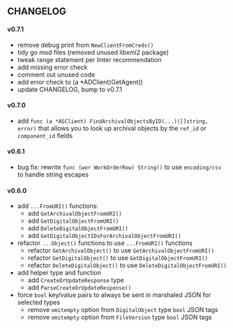 ## CHANGELOG

#### v0.7.1
  - remove debug print from `NewClientFromCreds()`
  - tidy go mod files (removed unused libxml2 package)
  - tweak range statement per linter recommendation
  - add missing error check
  - comment out unused code
  - add error check to (a *ADClient)GetAgent()
  - update CHANGELOG, bump to v0.7.1

#### v0.7.0
  - add `func (a *ASClient) FindArchivalObjectsByID(...)([]string, error)`
    that allows you to look up archival objects by the `ref_id` or `component_id` fields

#### v0.6.1
  - bug fix: rewrite `func (wor WorkOrderRow) String()` to use
    `encoding/csv` to handle string escapes

#### v0.6.0
  - add `...FromURI()` functions:
    - add `GetArchivalObjectFromURI()`
    - add `GetDigitalObjectFromURI()`
    - add `DeleteDigitalObjectFromURI()`
    - add `GetDigitalObjectIDsForArchivalObjectFromURI()`
  - refactor `...Object()` functions to use `...FromURI()` functions
    - refactor `GetArchivalObject()` to use `GetArchivalObjectFromURI()`
    - refactor `GetDigitalObject()` to use `GetDigitalObjectFromURI()`
    - refactor `DeleteDigitalObject()` to use `DeleteDigitalObjectFromURI()`
  - add helper type and function
    - add `CreateOrUpdateResponse` type
    - add `ParseCreateOrUpdateResponse()`
  - force `bool` key/value pairs to always be sent in marshaled JSON for selected types
    - remove `omitempty` option from `DigitalObject` type `bool` JSON tags
    - remove `omitempty` option from `FileVersion` type `bool` JSON tags
